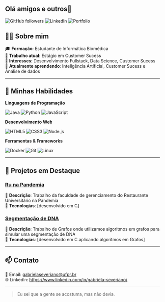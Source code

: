 ## Olá amigos e outros👋


![GitHub followers](https://img.shields.io/github/followers/seu-usuario?label=Follow&style=social)
![LinkedIn](https://img.shields.io/badge/LinkedIn-seu-perfil-blue?style=flat&logo=linkedin&logoColor=white)
![Portfolio](https://img.shields.io/badge/Portfolio-seusite.com-blueviolet?style=flat&logo=internet-explorer&logoColor=white)

## 👨‍💻 Sobre mim

🎓 **Formação**: Estudante de Informática Biomédica <br>
💼 **Trabalho atual**: Estágio em Customer Sucess <br>
🚀 **Interesses**: Desenvolvimento Fullstack, Data Science, Customer Sucess <br>
🌱 **Atualmente aprendendo**: Inteligência Artificial, Customer Sucess e Análise de dados

---

## 🚀 Minhas Habilidades

**Linguagens de Programação**

![Java](https://img.shields.io/badge/Java-007396?style=for-the-badge&logo=java&logoColor=white)
![Python](https://img.shields.io/badge/Python-3776AB?style=for-the-badge&logo=python&logoColor=white)
![JavaScript](https://img.shields.io/badge/JavaScript-F7DF1E?style=for-the-badge&logo=javascript&logoColor=black)


**Desenvolvimento Web**

![HTML5](https://img.shields.io/badge/HTML5-E34F26?style=for-the-badge&logo=html5&logoColor=white)
![CSS3](https://img.shields.io/badge/CSS3-1572B6?style=for-the-badge&logo=css3&logoColor=white)
![Node.js](https://img.shields.io/badge/Node.js-339933?style=for-the-badge&logo=nodedotjs&logoColor=white)

**Ferramentas & Frameworks**

![Docker](https://img.shields.io/badge/Docker-2496ED?style=for-the-badge&logo=docker&logoColor=white)
![Git](https://img.shields.io/badge/Git-F05032?style=for-the-badge&logo=git&logoColor=white)
![Linux](https://img.shields.io/badge/Linux-FCC624?style=for-the-badge&logo=linux&logoColor=black)

---
## 🌱 Projetos em Destaque

### [Ru na Pandemia](https://github.com/gab-marques/ru-na-pandemia)
📝 **Descrição**: Trabalho da faculdade de gerenciamento do Restaurante Universitário na Pandemia <br>
🔧 **Tecnologias**: [desenvolvido em C] <br>

### [Segmentação de DNA](https://github.com/gab-marques/Segmentacao-DNA)
📝 **Descrição**: Trabalho de Grafos onde utilizamos algoritmos em grafos para simular uma segmentação de DNA<br>
🔧 **Tecnologias**: [desenvolvido em C aplicando algoritmos em Grafos] <br>

---

## 📫 Contato

📧 Email: gabrielaseveriano@ufpr.br <br>
🌐 LinkedIn: https://www.linkedin.com/in/gabriela-severiano/ <br>


---

> Eu sei que a gente se acostuma, mas não devia.


